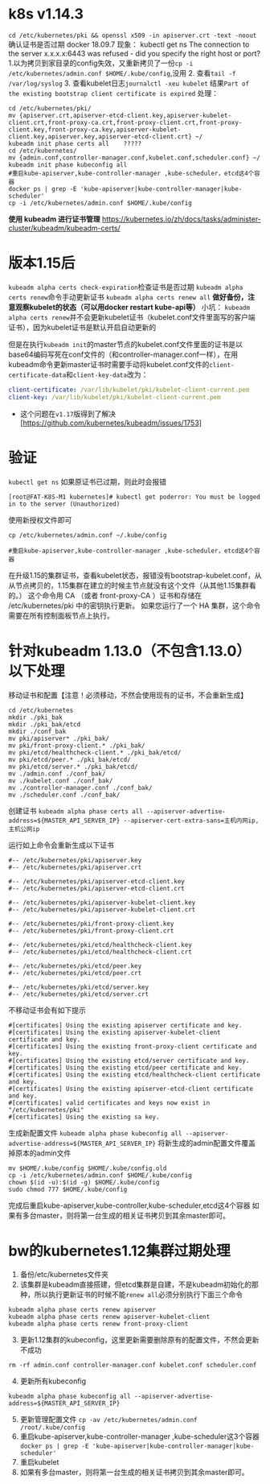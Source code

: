# **k8s v1.14.3**
`cd /etc/kubernetes/pki && openssl x509 -in apiserver.crt -text -noout` 确认证书是否过期
docker 18.09.7
现象：
kubectl get ns
The connection to the server x.x.x.x:6443 was refused - did you specify the right host or port?
1.以为拷贝到家目录的config失效，又重新拷贝了一份`cp -i /etc/kubernetes/admin.conf $HOME/.kube/config`,没用
2. 查看`tail -f /var/log/syslog`
3. 查看kubelet日志`journalctl -xeu kubelet`
结果`Part of the existing bootstrap client certificate is expired`
处理：
```
cd /etc/kubernetes/pki/
mv {apiserver.crt,apiserver-etcd-client.key,apiserver-kubelet-client.crt,front-proxy-ca.crt,front-proxy-client.crt,front-proxy-client.key,front-proxy-ca.key,apiserver-kubelet-client.key,apiserver.key,apiserver-etcd-client.crt} ~/
kubeadm init phase certs all    ?????
cd /etc/kubernetes/
mv {admin.conf,controller-manager.conf,kubelet.conf,scheduler.conf} ~/
kubeadm init phase kubeconfig all
#重启kube-apiserver,kube-controller-manager ,kube-scheduler，etcd这4个容器
docker ps | grep -E 'kube-apiserver|kube-controller-manager|kube-scheduler'
cp -i /etc/kubernetes/admin.conf $HOME/.kube/config
```
**使用 kubeadm 进行证书管理**
https://kubernetes.io/zh/docs/tasks/administer-cluster/kubeadm/kubeadm-certs/
# **版本1.15后**
`kubeadm alpha certs check-expiration`检查证书是否过期
`kubeadm alpha certs renew`命令手动更新证书 `kubeadm alpha certs renew all`
**做好备份，注意观察kubelet的状态（可以用docker restart kube-api等）**
小坑：
`kubeadm alpha certs renew`并不会更新kubelet证书（kubelet.conf文件里面写的客户端证书），因为kubelet证书是默认开启自动更新的

但是在执行`kubeadm init`的master节点的kubelet.conf文件里面的证书是以base64编码写死在conf文件的（和controller-manager.conf一样），在用kubeadm命令更新master证书时需要手动将kubelet.conf文件的`client-certificate-data`和`client-key-data`改为：

~~~yaml
client-certificate: /var/lib/kubelet/pki/kubelet-client-current.pem
client-key: /var/lib/kubelet/pki/kubelet-client-current.pem
~~~
* 这个问题在`v1.17`版得到了解决[https://github.com/kubernetes/kubeadm/issues/1753]
# 验证
`kubectl get ns`
如果原证书已过期，则此时会报错

~~~
[root@FAT-K8S-M1 kubernetes]# kubectl get poderror: You must be logged in to the server (Unauthorized)
~~~

使用新授权文件即可

~~~
cp /etc/kubernetes/admin.conf ~/.kube/config
~~~
~~~
#重启kube-apiserver,kube-controller-manager ,kube-scheduler，etcd这4个容器
~~~

在升级1.15的集群证书，查看kubelet状态，报错没有bootstrap-kubelet.conf，从从节点拷贝的，1.15集群在建立的时候主节点就没有这个文件（从其他1.15集群看的。）
这个命令用 CA （或者 front-proxy-CA ）证书和存储在 /etc/kubernetes/pki 中的密钥执行更新。
如果您运行了一个 HA 集群，这个命令需要在所有控制面板节点上执行。

# **针对kubeadm 1.13.0（不包含1.13.0） 以下处理**
移动证书和配置【注意！必须移动，不然会使用现有的证书，不会重新生成】
```
cd /etc/kubernetes
mkdir ./pki_bak
mkdir ./pki_bak/etcd
mkdir ./conf_bak
mv pki/apiserver* ./pki_bak/
mv pki/front-proxy-client.* ./pki_bak/
mv pki/etcd/healthcheck-client.* ./pki_bak/etcd/
mv pki/etcd/peer.* ./pki_bak/etcd/
mv pki/etcd/server.* ./pki_bak/etcd/
mv ./admin.conf ./conf_bak/
mv ./kubelet.conf ./conf_bak/
mv ./controller-manager.conf ./conf_bak/
mv ./scheduler.conf ./conf_bak/
```
创建证书
`kubeadm alpha phase certs all --apiserver-advertise-address=${MASTER_API_SERVER_IP} --apiserver-cert-extra-sans=主机内网ip,主机公网ip`

运行如上命令会重新生成以下证书
```
#-- /etc/kubernetes/pki/apiserver.key
#-- /etc/kubernetes/pki/apiserver.crt

#-- /etc/kubernetes/pki/apiserver-etcd-client.key
#-- /etc/kubernetes/pki/apiserver-etcd-client.crt

#-- /etc/kubernetes/pki/apiserver-kubelet-client.key
#-- /etc/kubernetes/pki/apiserver-kubelet-client.crt

#-- /etc/kubernetes/pki/front-proxy-client.key
#-- /etc/kubernetes/pki/front-proxy-client.crt

#-- /etc/kubernetes/pki/etcd/healthcheck-client.key
#-- /etc/kubernetes/pki/etcd/healthcheck-client.crt

#-- /etc/kubernetes/pki/etcd/peer.key
#-- /etc/kubernetes/pki/etcd/peer.crt

#-- /etc/kubernetes/pki/etcd/server.key
#-- /etc/kubernetes/pki/etcd/server.crt
```
不移动证书会有如下提示
```
#[certificates] Using the existing apiserver certificate and key.
#[certificates] Using the existing apiserver-kubelet-client certificate and key.
#[certificates] Using the existing front-proxy-client certificate and key.
#[certificates] Using the existing etcd/server certificate and key.
#[certificates] Using the existing etcd/peer certificate and key.
#[certificates] Using the existing etcd/healthcheck-client certificate and key.
#[certificates] Using the existing apiserver-etcd-client certificate and key.
#[certificates] valid certificates and keys now exist in "/etc/kubernetes/pki"
#[certificates] Using the existing sa key.
```
生成新配置文件
`kubeadm alpha phase kubeconfig all --apiserver-advertise-address=${MASTER_API_SERVER_IP}`
将新生成的admin配置文件覆盖掉原本的admin文件
```
mv $HOME/.kube/config $HOME/.kube/config.old
cp -i /etc/kubernetes/admin.conf $HOME/.kube/config
chown $(id -u):$(id -g) $HOME/.kube/config
sudo chmod 777 $HOME/.kube/config
```
完成后重启kube-apiserver,kube-controller,kube-scheduler,etcd这4个容器
如果有多台master，则将第一台生成的相关证书拷贝到其余master即可。
# **bw的kubernetes1.12集群过期处理**
1. 备份/etc/kubernetes文件夹
2. 该集群是kubeadm直接搭建，但etcd集群是自建，不是kubeadm初始化的那种，所以执行更新证书的时候不能`renew all`必须分别执行下面三个命令
```
kubeadm alpha phase certs renew apiserver
kubeadm alpha phase certs renew apiserver-kubelet-client
kubeadm alpha phase certs renew front-proxy-client
```
3. 更新1.12集群的kubeconfig，这里更新需要删除原有的配置文件，不然会更新不成功
```
rm -rf admin.conf controller-manager.conf kubelet.conf scheduler.conf
```
4. 更新所有kubeconfig
```
kubeadm alpha phase kubeconfig all --apiserver-advertise-address=${MASTER_API_SERVER_IP}
```
5. 更新管理配置文件
`cp -av /etc/kubernetes/admin.conf /root/.kube/config`
6. 重启kube-apiserver,kube-controller-manager ,kube-scheduler这3个容器
`docker ps | grep -E 'kube-apiserver|kube-controller-manager|kube-scheduler'`
7. 重启kubelet
8. 如果有多台master，则将第一台生成的相关证书拷贝到其余master即可。